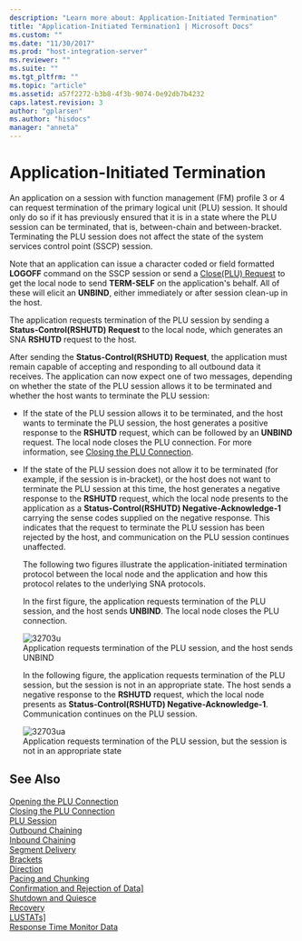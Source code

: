 ```yaml
---
description: "Learn more about: Application-Initiated Termination"
title: "Application-Initiated Termination1 | Microsoft Docs"
ms.custom: ""
ms.date: "11/30/2017"
ms.prod: "host-integration-server"
ms.reviewer: ""
ms.suite: ""
ms.tgt_pltfrm: ""
ms.topic: "article"
ms.assetid: a57f2272-b3b8-4f3b-9074-0e92db7b4232
caps.latest.revision: 3
author: "gplarsen"
ms.author: "hisdocs"
manager: "anneta"
---
```

# Application-Initiated Termination
An application on a session with function management (FM) profile 3 or 4 can request termination of the primary logical unit (PLU) session. It should only do so if it has previously ensured that it is in a state where the PLU session can be terminated, that is, between-chain and between-bracket. Terminating the PLU session does not affect the state of the system services control point (SSCP) session.  
  
 Note that an application can issue a character coded or field formatted **LOGOFF** command on the SSCP session or send a [Close(PLU) Request](./close-plu-request2.md) to get the local node to send **TERM-SELF** on the application's behalf. All of these will elicit an **UNBIND**, either immediately or after session clean-up in the host.  
  
 The application requests termination of the PLU session by sending a **Status-Control(RSHUTD) Request** to the local node, which generates an SNA **RSHUTD** request to the host.  
  
 After sending the **Status-Control(RSHUTD) Request**, the application must remain capable of accepting and responding to all outbound data it receives. The application can now expect one of two messages, depending on whether the state of the PLU session allows it to be terminated and whether the host wants to terminate the PLU session:  
  
- If the state of the PLU session allows it to be terminated, and the host wants to terminate the PLU session, the host generates a positive response to the **RSHUTD** request, which can be followed by an **UNBIND** request. The local node closes the PLU connection. For more information, see [Closing the PLU Connection](../core/closing-the-plu-connection1.md).  
  
- If the state of the PLU session does not allow it to be terminated (for example, if the session is in-bracket), or the host does not want to terminate the PLU session at this time, the host generates a negative response to the **RSHUTD** request, which the local node presents to the application as a **Status-Control(RSHUTD) Negative-Acknowledge-1** carrying the sense codes supplied on the negative response. This indicates that the request to terminate the PLU session has been rejected by the host, and communication on the PLU session continues unaffected.  
  
  The following two figures illustrate the application-initiated termination protocol between the local node and the application and how this protocol relates to the underlying SNA protocols.  
  
  In the first figure, the application requests termination of the PLU session, and the host sends **UNBIND**. The local node closes the PLU connection.  
  
  ![](../core/media/32703u.gif "32703u")  
  Application requests termination of the PLU session, and the host sends UNBIND  
  
  In the following figure, the application requests termination of the PLU session, but the session is not in an appropriate state. The host sends a negative response to the **RSHUTD** request, which the local node presents as **Status-Control(RSHUTD) Negative-Acknowledge-1**. Communication continues on the PLU session.  
  
  ![](../core/media/32703ua.gif "32703ua")  
  Application requests termination of the PLU session, but the session is not in an appropriate state  
  
## See Also  
 [Opening the PLU Connection](../core/opening-the-plu-connection1.md)   
 [Closing the PLU Connection](../core/closing-the-plu-connection1.md)   
 [PLU Session](../core/plu-session2.md)   
 [Outbound Chaining](../core/outbound-chaining2.md)   
 [Inbound Chaining](../core/inbound-chaining1.md)   
 [Segment Delivery](../core/segment-delivery1.md)   
 [Brackets](../core/brackets1.md)   
 [Direction](../core/direction1.md)   
 [Pacing and Chunking](../core/pacing-and-chunking1.md)   
 [Confirmation and Rejection of Data\]](../core/confirmation-and-rejection-of-data]1.md)   
 [Shutdown and Quiesce](../core/shutdown-and-quiesce1.md)   
 [Recovery](../core/recovery1.md)   
 [LUSTATs\]](../core/lustats]1.md)   
 [Response Time Monitor Data](../core/response-time-monitor-data1.md)
